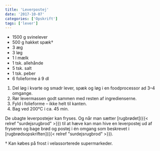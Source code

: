 ```yaml
---
title: 'Leverpostej'
date: '2017-10-07'
categories: ['Opskrift']
tags: ['lever']
---
```


* 1500 g svinelever
* 500 g hakket spæk†
* 3 æg
* 3 løg
* 1 l mælk
* 1 tsk. allehånde
* 5 tsk. salt
* 1 tsk. peber
* 6 folieforme á 9 dl

1. Del løg i kvarte og smadr lever, spæk og løg i en foodprocessor ad 3–4 omgange.
2. Rør levermassen godt sammen med resten af ingredienserne.
3. Fyld i folieforme – ikke helt til kanten.
4. Bag ved 200°C i ca. 45 min.

De ubagte leverpostejer kan fryses. Og når man sætter [rugbrødet]({{< relref "surdejsrugbrod" >}}) til at hæve kan man
hive en leverpostej ud af fryseren og bage brød og postej i én omgang som beskrevet i [rugbrødsopskriften]({{< relref
"surdejsrugbrod" >}}).

† Kan købes på frost i velassorterede supermarkeder.
